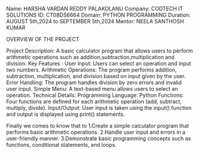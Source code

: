 Name: HARSHA VARDAN REDDY PALAKOLANU
Company: CODTECH IT SOLUTIONS
ID: CT08DS6664
Domain: PYTHON PROGRAMMING
Duration: AUGUST 5th,2024 to SEPTEMBER 5th,2024
Mentor: NEELA SANTHOSH KUMAR

OVERVIEW OF THE PROJECT

Project Description: 
    A basic calculator program that allows users to perform arithmetic operations such as addition,subtraction,multiplication and division.
Key Features :
      User Input: Users can select an operation and input two numbers.
      Arithmetic Operations: The program performs addition, subtraction, multiplication, and division based on input given  by the user.
      Error Handling: The program handles division by zero errors and invalid user input.
      Simple Menu: A text-based menu allows users to select an operation.
Technical Details:
     Programming Language: Python
     Functions: Four functions are defined for each arithmetic operation (add, subtract, multiply, divide).
     Input/Output: User input is taken using the input() function and output is displayed using print() statements.

Finally we comes to know that to
  1.Create a simple calculator program that performs basic arithmetic operations.
  2.Handle user input and errors in a user-friendly manner.
  3.Demonstrate basic programming concepts such as functions, conditional statements, and loops.
